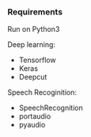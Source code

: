 ### Requirements ###

Run on Python3

Deep learning:

- Tensorflow
- Keras
- Deepcut

Speech Recoginition:

- SpeechRecognition
- portaudio
- pyaudio
